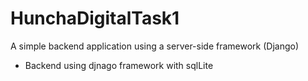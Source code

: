 # HunchaDigitalTask1
A simple backend application using a server-side framework (Django)
- Backend using djnago framework with sqlLite
